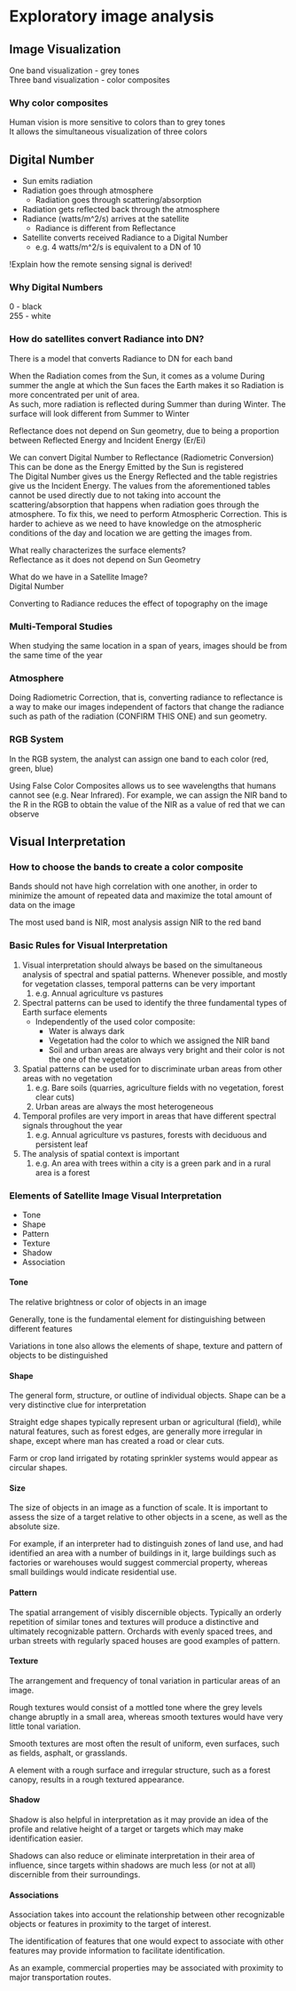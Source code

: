 # Exploratory image analysis

## Image Visualization

One band visualization - grey tones\
Three band visualization - color composites

### Why color composites

Human vision is more sensitive to colors than to grey tones\
It allows the simultaneous visualization of three colors

## Digital Number

- Sun emits radiation
- Radiation goes through atmosphere
  - Radiation goes through scattering/absorption
- Radiation gets reflected back through the atmosphere
- Radiance (watts/m^2/s) arrives at the satellite
  - Radiance is different from Reflectance
- Satellite converts received Radiance to a Digital Number
  - e.g. 4 watts/m^2/s is equivalent to a DN of 10

!Explain how the remote sensing signal is derived!

### Why Digital Numbers

0 - black  
255 - white

### How do satellites convert Radiance into DN?

There is a model that converts Radiance to DN for each band

When the Radiation comes from the Sun, it comes as a volume
During summer the angle at which the Sun faces the Earth makes it so Radiation is more concentrated per unit of area.  
As such, more radiation is reflected during Summer than during Winter.
The surface will look different from Summer to Winter

Reflectance does not depend on Sun geometry, due to being a proportion between Reflected Energy and Incident Energy (Er/Ei)

We can convert Digital Number to Reflectance (Radiometric Conversion)  
This can be done as the Energy Emitted by the Sun is registered  
The Digital Number gives us the Energy Reflected and the table registries give us the Incident Energy. The values from the aforementioned tables cannot be used directly due to not taking into account the scattering/absorption that happens when radiation goes through the atmosphere. To fix this, we need to perform Atmospheric Correction. This is harder to achieve as we need to have knowledge on the atmospheric conditions of the day and location we are getting the images from.

What really characterizes the surface elements?  
Reflectance as it does not depend on Sun Geometry

What do we have in a Satellite Image?  
Digital Number

Converting to Radiance reduces the effect of topography on the image

### Multi-Temporal Studies

When studying the same location in a span of years, images should be from the same time of the year

### Atmosphere

Doing Radiometric Correction, that is, converting radiance to reflectance is a way to make our images independent of factors that change the radiance such as path of the radiation (CONFIRM THIS ONE) and sun geometry.

### RGB System

In the RGB system, the analyst can assign one band to each color (red, green, blue)

Using False Color Composites allows us to see wavelengths that humans cannot see (e.g. Near Infrared). For example, we can assign the NIR band to the R in the RGB to obtain the value of the NIR as a value of red that we can observe

## Visual Interpretation

### How to choose the bands to create a color composite

Bands should not have high correlation with one another, in order to minimize the amount of repeated data and maximize the total amount of data on the image

The most used band is NIR, most analysis assign NIR to the red band

### Basic Rules for Visual Interpretation

1. Visual interpretation should always be based on the simultaneous analysis of spectral and spatial patterns. Whenever possible, and mostly for vegetation classes, temporal patterns can be very important
   1. e.g. Annual agriculture vs pastures
2. Spectral patterns can be used to identify the three fundamental types of Earth surface elements
   - Independently of the used color composite:
     - Water is always dark
     - Vegetation had the color to which we assigned the NIR band
     - Soil and urban areas are always very bright and their color is not the one of the vegetation
3. Spatial patterns can be used for to discriminate urban areas from other areas with no vegetation
   1. e.g. Bare soils (quarries, agriculture fields with no vegetation, forest clear cuts)
   2. Urban areas are always the most heterogeneous
4. Temporal profiles are very import in areas that have different spectral signals throughout the year
   1. e.g. Annual agriculture vs pastures, forests with deciduous and persistent leaf
5. The analysis of spatial context is important
   1. e.g. An area with trees within a city is a green park and in a rural area is a forest

### Elements of Satellite Image Visual Interpretation

- Tone
- Shape
- Pattern
- Texture
- Shadow
- Association

#### Tone

The relative brightness or color of objects in an image

Generally, tone is the fundamental element for distinguishing between different features

Variations in tone also allows the elements of shape, texture and pattern of objects to be distinguished

#### Shape

The general form, structure, or outline of individual objects. Shape can be a very distinctive clue for interpretation

Straight edge shapes typically represent urban or agricultural (field), while natural features, such as forest edges, are generally more irregular in shape, except where man has created a road or clear cuts.

Farm or crop land irrigated by rotating sprinkler systems would appear as circular shapes.

#### Size

The size of objects in an image as a function of scale. It is important to assess the size of a target relative to other objects in a scene, as well as the absolute size.

For example, if an interpreter had to distinguish zones of land use, and had identified an area with a number of buildings in it, large buildings such as factories or warehouses would suggest commercial property, whereas small buildings would indicate residential use.

#### Pattern

The spatial arrangement of visibly discernible objects. Typically an orderly repetition of similar tones and textures will produce a distinctive and ultimately recognizable pattern. Orchards with evenly spaced trees, and urban streets with regularly spaced houses are good examples of pattern.

#### Texture

The arrangement and frequency of tonal variation in particular areas of an image.

Rough textures would consist of a mottled tone where the grey levels change abruptly in a small area, whereas smooth textures would have very little tonal variation.

Smooth textures are most often the result of uniform, even surfaces, such as fields, asphalt, or grasslands.

A element with a rough surface and irregular structure, such as a forest canopy, results in a rough textured appearance.

#### Shadow

Shadow is also helpful in interpretation as it may provide an idea of the profile and relative height of a target or targets which may make identification easier.

Shadows can also reduce or eliminate interpretation in their area of influence, since targets within shadows are much less (or not at all) discernible from their surroundings.

#### Associations

Association takes into account the relationship between other recognizable objects or features in proximity to the target of interest.

The identification of features that one would expect to associate with other features may provide information to facilitate identification.

As an example, commercial properties may be associated with proximity to major transportation routes.
